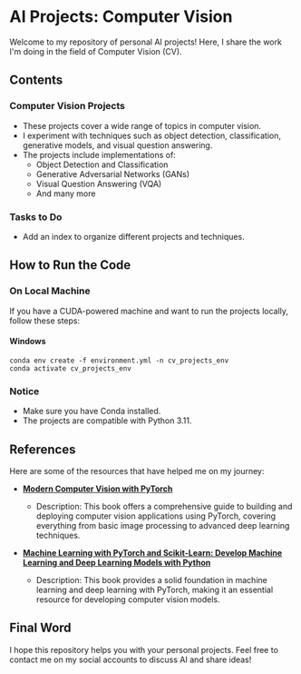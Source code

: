 # AI Projects: Computer Vision

Welcome to my repository of personal AI projects! Here, I share the work I'm doing in the field of Computer Vision (CV).

## Contents

### Computer Vision Projects

- These projects cover a wide range of topics in computer vision.
- I experiment with techniques such as object detection, classification, generative models, and visual question answering.
- The projects include implementations of:
  - Object Detection and Classification
  - Generative Adversarial Networks (GANs)
  - Visual Question Answering (VQA)
  - And many more

### Tasks to Do

- Add an index to organize different projects and techniques.

## How to Run the Code

### On Local Machine

If you have a CUDA-powered machine and want to run the projects locally, follow these steps:

#### Windows

```batch
conda env create -f environment.yml -n cv_projects_env
conda activate cv_projects_env
```

### Notice

- Make sure you have Conda installed.
- The projects are compatible with Python 3.11.

## References

Here are some of the resources that have helped me on my journey:

- **[Modern Computer Vision with PyTorch](https://www.packtpub.com/en-us/product/modern-computer-vision-with-pytorch-9781803231334)**

  - Description: This book offers a comprehensive guide to building and deploying computer vision applications using PyTorch, covering everything from basic image processing to advanced deep learning techniques.

- **[Machine Learning with PyTorch and Scikit-Learn: Develop Machine Learning and Deep Learning Models with Python](https://www.packtpub.com/en-in/product/machine-learning-with-pytorch-and-scikit-learn-9781801819312)**

  - Description: This book provides a solid foundation in machine learning and deep learning with PyTorch, making it an essential resource for developing computer vision models.

## Final Word

I hope this repository helps you with your personal projects. Feel free to contact me on my social accounts to discuss AI and share ideas!
